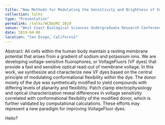 ```yaml
---
title: "New Methods for Modulating the Sensitivity and Brightness of Voltage-Sensitive Dyes"
collection: talks
type: "Presentation"
permalink: /talks/WCBSURC_2019
venue: "West Coast Biological Sciences Undergraduate Research Conference"
date: 2019-04-06
location: "San Diego, California"
---
```


Abstract: All cells within the human body maintain a resting membrane potential that arises from a gradient of sodium and potassium ions. We are developing voltage-sensitive fluorophores, or VoltageFluors (VF dyes) that provide a fast and sensitive optical read-out of membrane voltage. In this work, we synthesize and characterize new VF dyes based on the central principle of modulating conformational flexibility within the dye. The donor moiety of the dye was synthetically modified to yield compounds with differing levels of planarity and flexibility. Patch clamp electrophysiology and optical characterization reveal differences in voltage sensitivity correlated with conformational flexibility of the modified donor, which is further validated by computational calculations. These efforts may represent a new paradigm for improving VoltageFluor dyes.

Hello?
